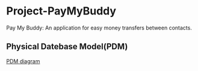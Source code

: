 # Project-PayMyBuddy
Pay My Buddy: An application for easy money transfers between contacts.

## Physical Datebase Model(PDM)
[PDM diagram](database_schema_diagram-database_shema_diagram.drawio.png)
